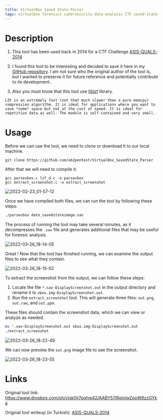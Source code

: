 ```yaml
---
title: VirtualBox Saved State Parser
tags: virtualbox forensics cybersecurity data-analysis CTF saved-state tool open-source liblzf disk-analysis digital-forensics reverse-engineering sav-file ova-file
---
```


# Description

1) This tool has been used back in 2014 for a CTF Challenge [ASIS-QUALS-2014](http://blog.rentjong.net/2014/05/asis-quals-2014-forensic-300.html)

2) I found this tool to be interesting and decided to save it here in my [GitHub repository](https://github.com/ab2pentest/VirtualBox_SavedState_Parser). I am not sure who the original author of the tool is, but I wanted to preserve it for future reference and potentially contribute to its development..

3) Also you must know that this tool use [liblzf](http://cvs.schmorp.de/liblzf/README) library.

```
LZF is an extremely fast (not that much slower than a pure memcpy)
compression algorithm. It is ideal for applications where you want to
save *some* space but not at the cost of speed. It is ideal for
repetitive data as well. The module is self-contained and very small.
```

# Usage

Before we can use the tool, we need to clone or download it to our local machine.

```
git clone https://github.com/ab2pentest/VirtualBox_SavedState_Parser
```

After that we will need to compile it.

```
gcc parsevbox.c lzf_d.c -o parsevbox
gcc extract_screenshot.c -o extract_screenshot
```

![2022-02-23_01-57-12](https://user-images.githubusercontent.com/84577967/160249355-6a41c043-2ad6-47e8-80d4-9a72fc799ca6.png)

Once we have compiled both files, we can run the tool by following these steps:

```bash
./parsevbox date_savedstateimage.sav
```

The process of running the tool may take several minutes, as it decompresses the `.sav` file and generates additional files that may be useful for forensic analysis.

![2022-03-26_18-14-05](https://user-images.githubusercontent.com/84577967/160250250-768abb89-af80-4540-a1f7-707a174a627f.png)

Great ! Now that the tool has finished running, we can examine the output files to see what they contain.

![2022-03-26_18-15-02](https://user-images.githubusercontent.com/84577967/160250289-6ba2e355-ce88-464d-8a25-f333e86fded9.png)

To extract the screenshot from the output, we can follow these steps:

1) Locate the file `*.sav-DisplayScreenshot.out` in the output directory and rename it to `vbox.img-DisplayScreenshot.out`.
2) Run the `extract_screenshot` tool. This will generate three files: `out.png`, `out.raw`, and `out.ppm`.

These files should contain the screenshot data, which we can view or analyze as needed.

```bash
mv *.sav-DisplayScreenshot.out vbox.img-DisplayScreenshot.out
./extract_screenshot
```

![2022-03-26_18-22-49](https://user-images.githubusercontent.com/84577967/160250508-2995723e-c1da-4696-8537-0371ed5166f8.png)

We can now preview the `out.png` image file to see the screenshot.

![2022-03-26_18-23-55](https://user-images.githubusercontent.com/84577967/160250602-aa618e08-c257-47c2-b076-167dd5e3204b.png)

# Links

Original tool link: https://www.dropbox.com/sh/vtsk0ji7pqhje42/AABY57lRqinlwZpo8t9zzGYka

Original tool writeup (in Turkish): [ASIS-QUALS-2014](http://blog.rentjong.net/2014/05/asis-quals-2014-forensic-300.html)

